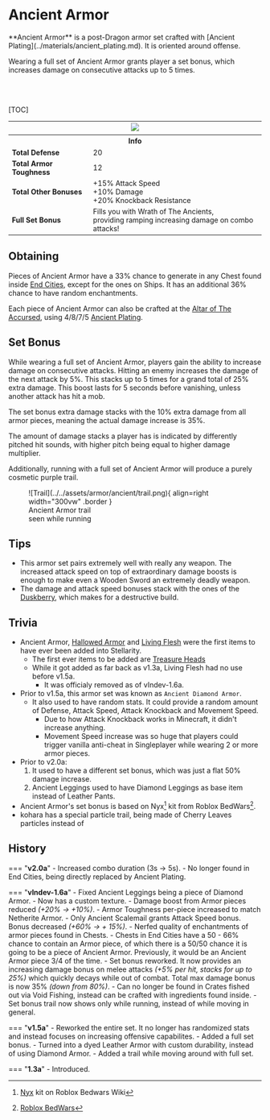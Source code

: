# Ancient Armor

<div class="result kohara-infobox-grid" markdown>
<div markdown class="kohara-infobox-text">
**Ancient Armor** is a post-Dragon armor set crafted with [Ancient Plating](../materials/ancient_plating.md). It is oriented around offense.

Wearing a full set of Ancient Armor grants player a set bonus, which increases damage on consecutive attacks up to 5 times.

<br><br>

[TOC]

</div>
<div class="kohara-infobox-table">
	<table id="kohara-infobox--item">
		<tr>
			<th colspan="2" class="kohara-infobox--top-image"><img src="../../../assets/armor/ancient/full.png" style="height: auto; image-rendering: auto;"></th>
		</tr>
		<tr>
			<th colspan="2">Info</th>
		</tr>
		<tr>
			<td><b>Total Defense</b></td>
			<td>20</td>
		</tr>
		<tr>
			<td><b>Total Armor Toughness</b></td>
			<td>12</td>
		</tr>
		<tr>
			<td><b>Total Other Bonuses</b></td>
			<td>
				+15% Attack Speed
				<br>
				+10% Damage
				<br>
				+20% Knockback Resistance
			</td>
		</tr>
		<tr>
			<td><b>Full Set Bonus</b></td>
			<td>
			Fills you with Wrath of The Ancients,
			<br>
			providing ramping increasing damage on combo attacks!
			</td>
		</tr>
	</table>
</div>
</div>

## Obtaining
Pieces of Ancient Armor have a 33% chance to generate in any Chest found inside [End Cities](../../structures/end_city.md), except for the ones on Ships. It has an additional 36% chance to have random enchantments.

Each piece of Ancient Armor can also be crafted at the [Altar of The Accursed](../../mechanics/altar_of_the_accursed.md), using 4/8/7/5 [Ancient Plating](../materials/ancient_plating.md).


## Set Bonus
While wearing a full set of Ancient Armor, players gain the ability to increase damage on consecutive attacks. Hitting an enemy increases the damage of the next attack by 5%. This stacks up to 5 times for a grand total of 25% extra damage. This boost lasts for 5 seconds before vanishing, unless another attack has hit a mob.

The set bonus extra damage stacks with the 10% extra damage from all armor pieces, meaning the actual damage increase is 35%.

The amount of damage stacks a player has is indicated by differently pitched hit sounds, with higher pitch being equal to higher damage multiplier.

Additionally, running with a full set of Ancient Armor will produce a purely cosmetic purple trail.
<figure markdown>
  ![Trail](../../assets/armor/ancient/trail.png){ align=right width="300vw" .border }
  <figcaption>Ancient Armor trail<br>seen while running</figcaption>
</figure>

## Tips
- This armor set pairs extremely well with really any weapon. The increased attack speed on top of extraordinary damage boosts is enough to make even a Wooden Sword an extremely deadly weapon.
- The damage and attack speed bonuses stack with the ones of the [Duskberry](../trinkets/duskberry.md), which makes for a destructive build.

## Trivia
- <i class="icon-stellarity icon-stellarity-ancient-armor"></i>Ancient Armor, <i class="icon-stellarity icon-stellarity-hallowed-armor"></i>[Hallowed Armor](hallowed_armor.md) and <i class="icon-stellarity icon-stellarity-living-flesh"></i>[Living Flesh](../trinkets/living_flesh.md) were the first items to have ever been added into Stellarity.
    - The first ever items to be added are [Treasure Heads](../../mechanics/treasure_heads.md)
    - While it got added as far back as v1.3a, <i class="icon-stellarity icon-stellarity-living-flesh"></i>Living Flesh had no use before v1.5a.
        - It was officialy removed as of vIndev-1.6a.
- Prior to v1.5a, this armor set was known as <i class="icon-minecraft icon-minecraft-diamond-chestplate"></i>`Ancient Diamond Armor`.
    - It also used to have random stats. It could provide a random amount of Defense, Attack Speed, Attack Knockback and Movement Speed.
        - Due to how Attack Knockback works in Minecraft, it didn't increase anything.
        - Movement Speed increase was so huge that players could trigger vanilla anti-cheat in Singleplayer while wearing 2 or more armor pieces.
- Prior to v2.0a:
	1. It used to have a different set bonus, which was just a flat 50% damage increase.
	2. Ancient Leggings used to have Diamond Leggings as base item instead of Leather Pants.
- Ancient Armor's set bonus is based on Nyx[^1] kit from Roblox BedWars[^2].
- kohara has a special particle trail, being made of Cherry Leaves particles instead of 

## History
=== "**v2.0a**"
    - Increased combo duration (3s -> 5s).
    - No longer found in End Cities, being directly replaced by Ancient Plating.

=== "**vIndev-1.6a**"
	- Fixed Ancient Leggings being a piece of Diamond Armor.
	- Now has a custom texture.
	- Damage boost from Armor pieces reduced *(+20% -> +10%)*.
	- Armor Toughness per-piece increased to match Netherite Armor.
	- Only Ancient Scalemail grants Attack Speed bonus. Bonus decreased *(+60% -> + 15%)*.
	- Nerfed quality of enchantments of armor pieces found in Chests.
	- Chests in End Cities have a 50 - 66% chance to contain an Armor piece, of which there is a 50/50 chance it is going to be a piece of Ancient Armor. Previously, it would be an Ancient Armor piece 3/4 of the time.
	- Set bonus reworked. It now provides an increasing damage bonus on melee attacks *(+5% per hit, stacks for up to 25%)* which quickly decays while out of combat. Total max damage bonus is now 35% *(down from 80%)*.
	- Can no longer be found in Crates fished out via Void Fishing, instead can be crafted with ingredients found inside.
	- Set bonus trail now shows only while running, instead of while moving in general.

=== "**v1.5a**"
	- Reworked the entire set. It no longer has randomized stats and instead focuses on increasing offensive capabilites.
	- Added a full set bonus.
	- Turned into a dyed Leather Armor with custom durability, instead of using Diamond Armor.
	- Added a trail while moving around with full set.

=== "**1.3a**"
	- Introduced.

[^1]: [Nyx](https://robloxbedwars.fandom.com/wiki/Nyx) kit on Roblox Bedwars Wiki
[^2]: [Roblox BedWars](https://www.roblox.com/games/6872265039/)
